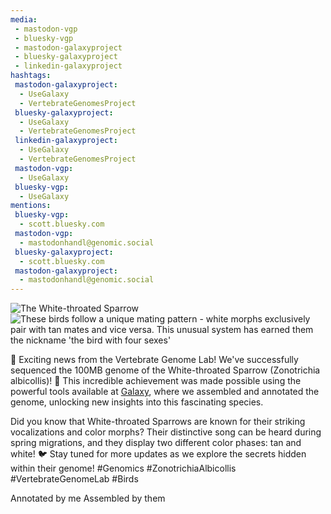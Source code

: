 ```yaml
---
media:
 - mastodon-vgp
 - bluesky-vgp
 - mastodon-galaxyproject
 - bluesky-galaxyproject
 - linkedin-galaxyproject
hashtags:
 mastodon-galaxyproject:
  - UseGalaxy
  - VertebrateGenomesProject
 bluesky-galaxyproject:
  - UseGalaxy
  - VertebrateGenomesProject
 linkedin-galaxyproject:
  - UseGalaxy
  - VertebrateGenomesProject
 mastodon-vgp:
  - UseGalaxy
 bluesky-vgp:
  - UseGalaxy
mentions:
 bluesky-vgp:
  - scott.bluesky.com
 mastodon-vgp:
  - mastodonhandl@genomic.social
 bluesky-galaxyproject:
  - scott.bluesky.com
 mastodon-galaxyproject:
  - mastodonhandl@genomic.social
---
```

![The White-throated Sparrow](https://genomeark.s3.amazonaws.com/species/Zonotrichia_albicollis/bZonAlb1/img/bZonAlb1_1.png)
![These birds follow a unique mating pattern - white morphs exclusively pair with tan mates and vice versa. This unusual system has earned them the nickname 'the bird with four sexes'](https://genomeark.s3.amazonaws.com/species/Zonotrichia_albicollis/bZonAlb1/img/bZonAlb1_3.png)

🌟 Exciting news from the Vertebrate Genome Lab! We've successfully sequenced the 100MB genome of the White-throated Sparrow (Zonotrichia albicollis)! 🎉 This incredible achievement was made possible using the powerful tools available at [Galaxy](https://usegalaxy.org), where we assembled and annotated the genome, unlocking new insights into this fascinating species. 

Did you know that White-throated Sparrows are known for their striking vocalizations and color morphs? Their distinctive song can be heard during spring migrations, and they display two different color phases: tan and white! 🐦 Stay tuned for more updates as we explore the secrets hidden within their genome! #Genomics #ZonotrichiaAlbicollis #VertebrateGenomeLab #Birds

Annotated by me
Assembled by them

